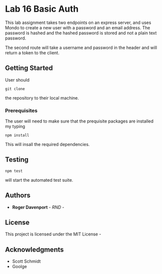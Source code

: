 # Lab 16 Basic Auth

This lab assignment takes two endpoints on an express server, and uses Mondo to create a new user with a password and an email address.
The password is hashed and the hashed password is stored and not a plain text password.

The second route will take a username and password in the header and will return a token to the client.

## Getting Started
User should

```
git clone
```

the repository to their local machine.

### Prerequisites

The user will need to make sure that the prequisite packages are installed my typing

```
npm install
```
This will insall the required dependencies.




## Testing

```
npm test
```
will start the automated test suite.




## Authors

* **Roger Davenport** - *RND* -


## License

This project is licensed under the MIT License -

## Acknowledgments

* Scott Schmidt
* Goolge